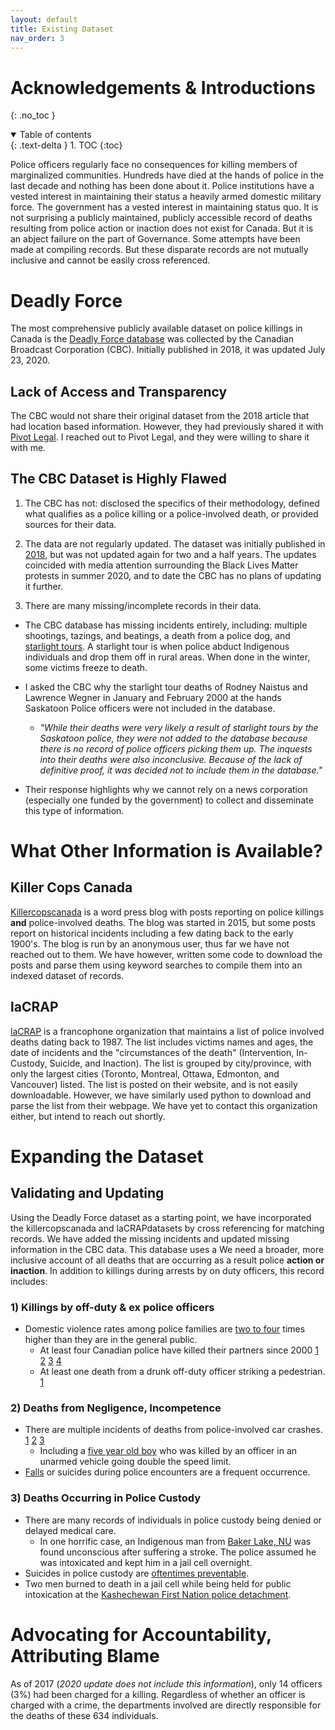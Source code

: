 ```yaml
---
layout: default
title: Existing Dataset
nav_order: 3
---
```


# Acknowledgements & Introductions
{: .no_toc }

<details open markdown="block">
  <summary>
    Table of contents
  </summary>
  {: .text-delta }
1. TOC
{:toc}
</details>

Police officers regularly face no consequences for killing members of marginalized communities.   Hundreds have died at the hands of police in the last decade and nothing has been done about it.  Police institutions have a vested interest in maintaining their status a heavily armed domestic military force.  The government has a vested interest in maintaining status quo.  It is not surprising a publicly maintained, publicly accessible record of deaths resulting from police action or inaction does not exist for Canada.  But it is an abject failure on the part of Governance.  Some attempts have been made at compiling records.  But these disparate records are not mutually inclusive and cannot be easily cross referenced.

# Deadly Force

The most comprehensive publicly available dataset on police killings in Canada is the [Deadly Force database](https://newsinteractives.cbc.ca/fatalpoliceencounters/) was collected by the Canadian Broadcast Corporation (CBC).  Initially published in 2018, it was updated July 23, 2020.

## Lack of Access and Transparency

The CBC would not share their original dataset from the 2018 article that had location based information.  However, they had previously shared it with [Pivot Legal](https://www.pivotlegal.org/17_years_of_police_violence_in_canada).  I reached out to Pivot Legal, and they were willing to share it with me.


## The CBC Dataset is Highly Flawed

1) The CBC has not: disclosed the specifics of their methodology, defined what qualifies as a police killing or a police-involved death, or provided sources for their data.

2) The data are not regularly updated.  The dataset was initially published in [2018](https://newsinteractives.cbc.ca/longform-custom/deadly-force), but was not updated again for two and a half years. The updates coincided with media attention surrounding the Black Lives Matter protests in summer 2020, and to date the CBC has no plans of updating it further.

3) There are many missing/incomplete records in their data.

* The CBC database has missing incidents entirely, including: multiple shootings, tazings, and beatings, a death from a police dog, and [starlight tours](https://www.canadaland.com/podcast/the-police-4-starlight-tours/).  A starlight tour is when police abduct Indigenous individuals and drop them off in rural areas.  When done in the winter, some victims freeze to death.

* I asked the CBC why the starlight tour deaths of Rodney Naistus and Lawrence Wegner in January and February 2000 at the hands Saskatoon Police officers were not included in the database.
	* *"While their deaths were very likely a result of starlight tours by the Saskatoon police, they were not added to the database because there is no record of police officers picking them up. The inquests into their deaths were also inconclusive. Because of the lack of definitive proof, it was decided not to include them in the database."*

- Their response highlights why we cannot rely on a news corporation (especially one funded by the government) to collect and disseminate this type of information.

# What Other Information is Available?

## Killer Cops Canada

[Killercopscanada](https://killercopscanada.wordpress.com/) is a word press blog with posts reporting on police killings **and** police-involved deaths.  The blog was started in 2015, but some posts report on historical incidents including a few dating back to the early 1900's.  The blog is run by an anonymous user, thus far we have not reached out to them.  We have however, written some code to download the posts and parse them using keyword searches to compile them into an indexed dataset of records.


## laCRAP

[laCRAP](https://www.lacrap.org/) is a francophone organization that maintains a list of police involved deaths dating back to 1987.  The list includes victims names and ages, the date of incidents and the "circumstances of the death" (Intervention, In-Custody, Suicide, and Inaction).  The list is grouped by city/province, with only the largest cities (Toronto, Montreal, Ottawa, Edmonton, and Vancouver) listed.  The list is posted on their website, and is not easily downloadable.  However, we have similarly used python to download and parse the list from their webpage.  We have yet to contact this organization either, but intend to reach out shortly.

<!-- 
## Georgia Straight

Yet to be incorporated.
 -->

# Expanding the Dataset

## Validating and Updating

Using the Deadly Force dataset as a starting point, we have incorporated the killercopscanada and laCRAPdatasets by cross referencing for matching records.  We have added the missing incidents and updated missing information in the CBC data.  This database uses a We need a broader, more inclusive account of all deaths that are occurring as a result police **action or inaction**.  In addition to killings during arrests by on duty officers, this record includes: 

### 1) Killings by off-duty & ex police officers
* Domestic violence rates among police families are [two to four](https://www.theatlantic.com/national/archive/2014/09/police-officers-who-hit-their-wives-or-girlfriends/380329/) times higher than they are in the general public.
  * At least four Canadian police have killed their partners since 2000 [1](https://www.thestar.com/news/2007/10/31/wills_found_guilty_of_murdering_mistress.html) [2](https://globalnews.ca/news/7643929/former-b-c-cop-granted-escorted-temporary-absences/) [3](https://www.cbc.ca/news/canada/ex-rcmp-officer-convicted-of-murder-1.305479) [4](https://www.cbc.ca/news/canada/edmonton/former-mountie-found-not-criminally-responsible-in-wife-s-death-1.1304062)
  * At least one death from a drunk off-duty officer striking a pedestrian. [1](https://killercopscanada.wordpress.com/2019/10/31/killer-cop-justin-holz-gets-30-months-for-killing-cody-severight-in-2017/)
  

### 2) Deaths from Negligence, Incompetence
* There are multiple incidents of deaths from police-involved car crashes. [1](https://www.cbc.ca/news/canada/montreal/man-dies-police-custody-puvirnituq-1.4091914) [2](https://barrie.ctvnews.ca/pedestrian-struck-and-killed-by-an-unmarked-opp-vehicle-in-midland-1.5124667?cache=) [3](https://www.bei.gouv.qc.ca/actualites/detail/mise-a-jour-concernant-levenement-survenu-a-mont-laurier-le-13-octobre-lidentite-du-civil-decede.html)
  * Including a [five year old boy](https://killercopscanada.wordpress.com/2018/12/15/killer-cop-patrick-ouellet-gets-8-months-for-killing-five-year-old-nicholas-thorne-belance/) who was killed by an officer in an unarmed vehicle going double the speed limit.
* [Falls](https://en.wikipedia.org/wiki/Death_of_Regis_Korchinski-Paquet) or suicides during police encounters are a frequent occurrence.

### 3) Deaths Occurring in Police Custody
* There are many records of individuals in police custody being denied or delayed medical care.
  * In one horrific case, an Indigenous man from [Baker Lake, NU](https://www.cbc.ca/news/canada/north/paul-kayuryuk-baker-lake-inquest-1.4231300) was found unconscious after suffering a stroke.  The police assumed he was intoxicated and kept him in a jail cell overnight.
* Suicides in police custody are [oftentimes preventable](https://www.theglobeandmail.com/news/politics/womans-death-in-custody-exposes-indigenous-policing-issues/article32694835/).
* Two men burned to death in a jail cell while being held for public intoxication at the [Kashechewan First Nation police detachment](https://www.cbc.ca/news/canada/kashechewan-fire-inquest-calls-for-more-funds-for-police-stations-training-1.819764).



# Advocating for Accountability, Attributing Blame

As of 2017 (*2020 update does not include this information*), only 14 officers (3%) had been charged for a killing.  Regardless of whether an officer is charged with a crime, the departments involved are directly responsible for the deaths of these 634 individuals.
